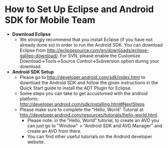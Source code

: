 How to Set Up Eclipse and Android SDK for Mobile Team
=====================================================

-   **Download Eclipse**
    -   We strongly recommend that you install Eclipse (if you have not already done so) in order to run the Android SDK. You can download Eclipse from <http://eclipsesource.com/en/downloads/eclipse-galileo-download/>. For SVN, please enable the Customize Download-&gt;Tools-&gt;Source Control-&gt;Subversion option during your download.
-   **Android SDK Setup**
    -   Please go to <http://developer.android.com/sdk/index.html> to download the Android SDK and follow the given instructions in the Quick Start guide to install the ADT Plugin for Eclipse.
    -   Some steps you can take to get accustomed with the android platform: <http://developer.android.com/sdk/installing.html#NextSteps>
    -   Please make sure to complete the "Hello, World" Tutorial at <http://developer.android.com/resources/tutorials/hello-world.html>.
        -   Please note: in the "Hello, World" tutorial, to create an AVD you can just go to "Window" &gt; "Android SDK and AVD Manager" and create an AVD from there.
        -   You can find other useful tutorials on the Android developer website.


